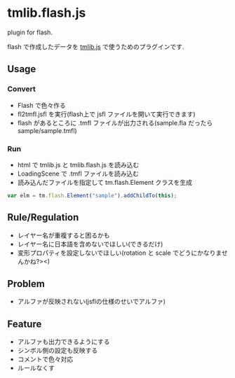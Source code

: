 # tmlib.flash.js

plugin for flash.

flash で作成したデータを [tmlib.js](http://phi-jp.github.io/tmlib.js/) で使うためのプラグインです.


## Usage

### Convert

- Flash で色々作る
- fl2tmfl.jsfl を実行(flash上で jsfl ファイルを開いて実行できます)
- flash があるところに .tmfl ファイルが出力される(sample.fla だったら sample/sample.tmfl)

### Run

- html で tmlib.js と tmlib.flash.js を読み込む
- LoadingScene で .tmfl ファイルを読み込む
- 読み込んだファイルを指定して tm.flash.Element クラスを生成

```js
var elm = tm.flash.Element("sample").addChildTo(this);
```

## Rule/Regulation

- レイヤー名が重複すると困るかも
- レイヤー名に日本語を含めないでほしい(できるだけ)
- 変形プロパティを設定しないでほしい(rotation と scale でどうにかなりませんかね?><)


## Problem

- アルファが反映されない(jsflの仕様のせいでアルファ)


## Feature

- アルファも出力できるようにする
- シンボル側の設定も反映する
- コメントで色々対応
- ルールなくす


